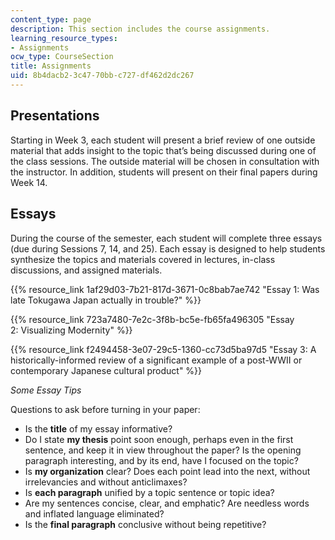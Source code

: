 ```yaml
---
content_type: page
description: This section includes the course assignments.
learning_resource_types:
- Assignments
ocw_type: CourseSection
title: Assignments
uid: 8b4dacb2-3c47-70bb-c727-df462d2dc267
---
```


Presentations
-------------

Starting in Week 3, each student will present a brief review of one outside material that adds insight to the topic that’s being discussed during one of the class sessions. The outside material will be chosen in consultation with the instructor. In addition, students will present on their final papers during Week 14.

Essays
------

During the course of the semester, each student will complete three essays (due during Sessions 7, 14, and 25). Each essay is designed to help students synthesize the topics and materials covered in lectures, in-class discussions, and assigned materials. 

{{% resource_link 1af29d03-7b21-817d-3671-0c8bab7ae742 "Essay 1: Was late Tokugawa Japan actually in trouble?" %}}

{{% resource_link 723a7480-7e2c-3f8b-bc5e-fb65fa496305 "Essay 2: Visualizing Modernity" %}}

{{% resource_link f2494458-3e07-29c5-1360-cc73d5ba97d5 "Essay 3: A historically-informed review of a significant example of a post-WWII or contemporary Japanese cultural product" %}}

_Some Essay Tips_

Questions to ask before turning in your paper:

*   Is the **title** of my essay informative?
*   Do I state **my thesis** point soon enough, perhaps even in the first sentence, and keep it in view throughout the paper? Is the opening paragraph interesting, and by its end, have I focused on the topic?
*   Is **my organization** clear? Does each point lead into the next, without irrelevancies and without anticlimaxes?
*   Is **each paragraph** unified by a topic sentence or topic idea?
*   Are my sentences concise, clear, and emphatic? Are needless words and inflated language eliminated?
*   Is the **final paragraph** conclusive without being repetitive?